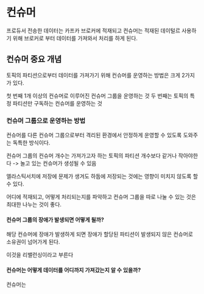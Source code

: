 # 컨슈머

프로듀서 전송한 데이터는 카프카 브로커에 적재되고 컨슈머는 적재된 데이털르 사용하기 위해 브로커로 부터 데이터를 가져와서 처리를 하게 된다.

## 컨슈머 중요 개념

토픽의 파티션으로부터 데이터를 가져가기 위해 컨슈머를 운영하는 방법은 크게 2가지가 있다.

첫 번째 1개 이상의 컨슈머로 이루어진 컨슈머 그룹을 운영하는 것
두 번째는 토픽의 특정 파티션만 구독하는 컨슈머를 운영하는 것

### 컨슈머 그룹으로 운영하는 방법

컨슈머를 다른 컨슈머 그룹으로부터 격리된 환경에서 안정하게 운영할 수 있도록 도와주는 독특한 방식이다.

컨슈머 그룹의 컨슈머 개수는 가져가고자 하는 토픽의 파티션 개수보다 같거나 작아야한다 -> 놀고 있는 컨슈머가 생성될 수 있음

엘라스틱서치에 저장에 문제가 생겨도 하둡에 저장되는 것에는 영향이 미치지 않도록 할 수 있다.

어디에 적재되고, 어떻게 처리되는지를 파악하고 컨슈머 그룹을 따로 나눌 수 있는 것은 최대한 나누는 것이 좋다.

#### 컨슈머 그룹의 장애가 발생되면 어떻게 될까?

해당 컨슈머에 장애가 발생하게 되면 장애가 할당된 파티션이 발생되지 않은 컨슈머로 소유권이 넘어가게 된다.

이것을 리밸런싱이라고 부른다

#### 컨슈머는 어떻게 데이터를 어디까지 가져갔는지 알 수 있을까?

컨슈머는 



